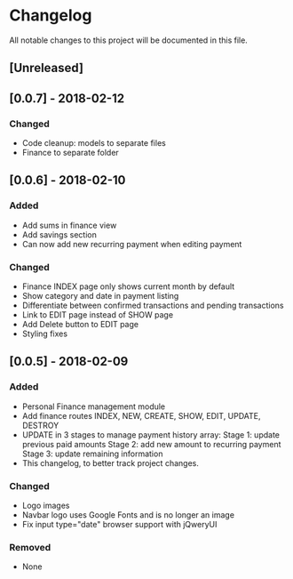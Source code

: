 # Changelog
All notable changes to this project will be documented in this file.

## [Unreleased]

## [0.0.7] - 2018-02-12
### Changed
- Code cleanup: models to separate files
- Finance to separate folder


## [0.0.6] - 2018-02-10
### Added
- Add sums in finance view
- Add savings section
- Can now add new recurring payment when editing payment 

### Changed
- Finance INDEX page only shows current month by default
- Show category and date in payment listing
- Differentiate between confirmed transactions and pending transactions
- Link to EDIT page instead of SHOW page
- Add Delete button to EDIT page
- Styling fixes

## [0.0.5] - 2018-02-09
### Added
- Personal Finance management module
- Add finance routes INDEX, NEW, CREATE, SHOW, EDIT, UPDATE, DESTROY
- UPDATE in 3 stages to manage payment history array: 
  Stage 1: update previous paid amounts
  Stage 2: add new amount to recurring payment
  Stage 3: update remaining information
- This changelog, to better track project changes. 

### Changed
- Logo images
- Navbar logo uses Google Fonts and is no longer an image
- Fix input type="date" browser support with jQweryUI

### Removed
- None